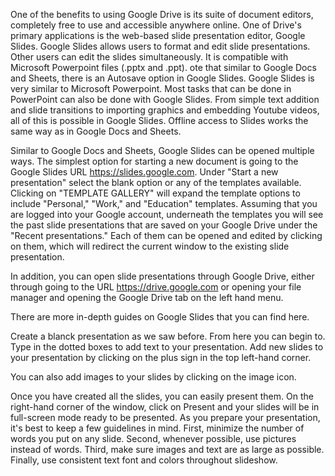 One of the benefits to using Google Drive is its suite of document editors, completely free to use and accessible anywhere online. One of Drive's primary applications is the web-based slide presentation editor, Google Slides. Google Slides allows users to format and edit slide presentations. Other users can edit the slides simultaneously. It is compatible with Microsoft Powerpoint files (.pptx and .ppt). ote that similar to Google Docs and Sheets, there is an Autosave option in Google Slides. Google Slides is very similar to Microsoft Powerpoint. Most tasks that can be done in PowerPoint can also be done with Google Slides. From simple text addition and slide transitions to importing graphics and embedding Youtube videos, all of this is possible in Google Slides. Offline access to Slides works the same way as in Google Docs and Sheets.

Similar to Google Docs and Sheets, Google Slides can be opened multiple ways. The simplest option for starting a new document is going to the Google Slides URL https://slides.google.com. Under "Start a new presentation" select the blank option or any of the templates available. Clicking on "TEMPLATE GALLERY" will expand the template options to include "Personal," "Work," and "Education" templates. Assuming that you are logged into your Google account, underneath the templates you will see the past slide presentations that are saved on your Google Drive under the "Recent presentations." Each of them can be opened and edited by clicking on them, which will redirect the current window to the existing slide presentation.

In addition, you can open slide presentations through Google Drive, either through going to the URL https://drive.google.com or opening your file manager and opening the Google Drive tab on the left hand menu.

There are more in-depth guides on Google Slides that you can find here.

Create a blanck presentation as we saw before. From here you can begin to. Type in the dotted boxes to add text to your presentation. Add new slides to your presentation by clicking on the plus sign in the top left-hand corner.

You can also add images to your slides by clicking on the image icon.

Once you have created all the slides, you can easily present them. On the right-hand corner of the window, click on Present and your slides will be in full-screen mode ready to be presented. As you prepare your presentation, it's best to keep a few guidelines in mind. First, minimize the number of words you put on any slide. Second, whenever possible, use pictures instead of words. Third, make sure images and text are as large as possible. Finally, use consistent text font and colors throughout slideshow.